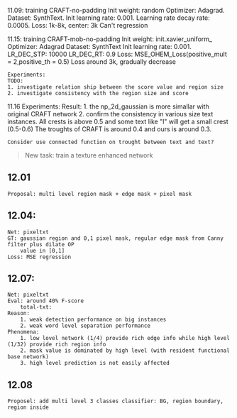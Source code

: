 11.09: training CRAFT-no-padding
    Init weight: random
    Optimizer: Adagrad.
    Dataset: SynthText.
    Init learning rate: 0.001.
    Learning rate decay rate: 0.0005.
    Loss: 1k-8k, center: 3k
    Can't regression
    
11.15: 
    training CRAFT-mob-no-padding
    Init weight: init.xavier_uniform_
    Optimizer: Adagrad
    Dataset: SynthText
    Init learning rate: 0.001.
    LR_DEC_STP: 10000
    LR_DEC_RT: 0.9
    Loss: MSE_OHEM_Loss(positive_mult = 2,positive_th = 0.5)
    Loss around 3k, gradually decrease 

    Experiments:
    TODO:
    1. investigate relation ship between the score value and region size
    2. investigate consistency with the region size and score

11.16
    Experiments:
    Result:
    1. the np_2d_gaussian is more simallar with original CRAFT network
    <!-- (img_size,x_range=(-1.5,1.5),y_range=(-1.5,1.5),sigma:float=0.9,mu:float=0.0) -->
    2. confirm the consistency in various size text instances.
    All crests is above 0.5 and some text like "l" will get a small crest (0.5-0.6)
    The troughts of CRAFT is around 0.4 and ours is around 0.3.

    Consider use connected function on trought between text and text?

> New task: train a texture enhanced network 

## 12.01
    Proposal: multi level region mask + edge mask + pixel mask

## 12.04:
    Net: pixeltxt
    GT: gaussian region and 0,1 pixel mask, regular edge mask from Canny filter plus dilate OP
        value in [0,1]
    Loss: MSE regression

## 12.07:
    Net: pixeltxt
    Eval: around 40% F-score
        total-txt:
    Reason:    
        1. weak detection performance on big instances
        2. weak word level separation performance
    Phenomena:    
        1. low lovel network (1/4) provide rich edge info while high level (1/32) provide rich region info
        2. mask value is dominated by high level (with resident functional base network)
        3. high level prediction is not easily affected

## 12.08
    Proposel: add multi level 3 classes classifier: BG, region boundary, region inside

